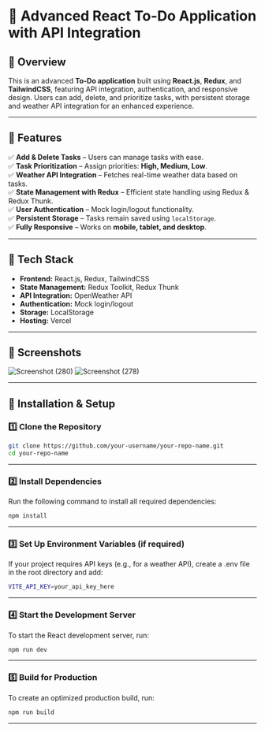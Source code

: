 # 🚀 Advanced React To-Do Application with API Integration  

## 🌟 Overview  
This is an advanced **To-Do application** built using **React.js**, **Redux**, and **TailwindCSS**, featuring API integration, authentication, and responsive design. Users can add, delete, and prioritize tasks, with persistent storage and weather API integration for an enhanced experience.  

---

## 🎯 Features  
✅ **Add & Delete Tasks** – Users can manage tasks with ease.  
✅ **Task Prioritization** – Assign priorities: **High, Medium, Low**.  
✅ **Weather API Integration** – Fetches real-time weather data based on tasks.  
✅ **State Management with Redux** – Efficient state handling using Redux & Redux Thunk.  
✅ **User Authentication** – Mock login/logout functionality.  
✅ **Persistent Storage** – Tasks remain saved using `localStorage`.  
✅ **Fully Responsive** – Works on **mobile, tablet, and desktop**.  

---

## 🔧 Tech Stack  
- **Frontend:** React.js, Redux, TailwindCSS  
- **State Management:** Redux Toolkit, Redux Thunk  
- **API Integration:** OpenWeather API  
- **Authentication:** Mock login/logout  
- **Storage:** LocalStorage  
- **Hosting:** Vercel  

---

## 📸 Screenshots  
![Screenshot (280)](https://github.com/user-attachments/assets/88a3d002-5c0c-4d8f-96e8-f80e1b694040)
![Screenshot (278)](https://github.com/user-attachments/assets/53fba867-85c7-4a7b-8f86-6c165423909b)

---

## 🚀 Installation & Setup  

### 1️⃣ Clone the Repository  
```sh
git clone https://github.com/your-username/your-repo-name.git
cd your-repo-name
```
---

### 2️⃣ Install Dependencies
Run the following command to install all required dependencies:
```sh
npm install
```

---
### 3️⃣ Set Up Environment Variables (if required)
If your project requires API keys (e.g., for a weather API), create a .env file in the root directory and add:
```sh
VITE_API_KEY=your_api_key_here
```

---
### 4️⃣ Start the Development Server
To start the React development server, run:
```sh
npm run dev
```

---

### 5️⃣ Build for Production
To create an optimized production build, run:
```sh
npm run build
```

---

